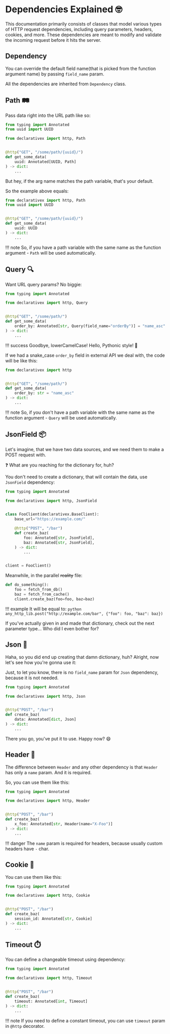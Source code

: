 # Dependencies Explained 🤓

This documentation primarily consists of classes that model various types of HTTP request dependencies, 
including query parameters, headers, cookies, and more. These dependencies are meant to modify and 
validate the incoming request before it hits the server.

## Dependency

You can override the default field name(that is picked from the function argument name) by passing `field_name` param.

All the dependencies are inherited from `Dependency` class.

## Path 🛤️

Pass data right into the URL path like so:

```.py title="my_client.py" hl_lines="1 9"
from typing import Annotated
from uuid import UUID

from declarativex import http, Path


@http("GET", "/some/path/{uuid}/")
def get_some_data(
    uuid: Annotated[UUID, Path]
) -> dict:
    ...
```

But hey, if the arg name matches the path variable, that's your default.

So the example above equals:

```.py title="my_client.py" hl_lines="7"
from declarativex import http, Path
from uuid import UUID


@http("GET", "/some/path/{uuid}/")
def get_some_data(
    uuid: UUID
) -> dict:
    ...
```

!!! note
    So, if you have a path variable with the same name as the function argument - `Path` will be used automatically.

## Query 🔍

Want URL query params? No biggie:

```.py title="my_client.py" hl_lines="1 8"
from typing import Annotated

from declarativex import http, Query


@http("GET", "/some/path/")
def get_some_data(
    order_by: Annotated[str, Query(field_name="orderBy")] = "name_asc"
) -> dict:
    ...
```

!!! success
    Goodbye, lowerCamelCase! Hello, Pythonic style! 🐍

If we had a snake_case `order_by` field in external API we deal with, the code will be like this:

```.py title="my_client.py" hl_lines="6"
from declarativex import http


@http("GET", "/some/path/")
def get_some_data(
    order_by: str = "name_asc"
) -> dict:
    ...

```

!!! note
    So, if you don't have a path variable with the same name as the function argument - `Query` will be used automatically.

## JsonField 📦

Let's imagine, that we have two data sources, and we need them to make a POST request with.

❓ What are you reaching for the dictionary for, huh?

You don't need to create a dictionary, that will contain the data, use `JsonField` dependency:

```.py title="my_client.py" hl_lines="1 11 12"
from typing import Annotated

from declarativex import http, JsonField


class FooClient(declarativex.BaseClient):
    base_url="https://example.com/"

    @http("POST", "/bar")
    def create_baz(
        foo: Annotated[str, JsonField], 
        baz: Annotated[str, JsonField],
    ) -> dict:
        ...


client = FooClient()
```

Meanwhile, in the parallel ~~reality~~ file:

```.py title="do_things.py" hl_lines="4"
def do_something():
    foo = fetch_from_db()
    baz = fetch_from_cache()
    client.create_baz(foo=foo, baz=baz)
```

!!! example
    It will be equal to:
    ```python
    any_http_lib.post("http://example.com/bar", {"foo": foo, "baz": baz})
    ```

If you've actually given in and made that dictionary, check out the next parameter type... Who did I even bother for?

## Json 📄

Haha, so you did end up creating that damn dictionary, huh? Alright, now let's see how you're gonna use it:

Just, to let you know, there is no `field_name` param for `Json` dependency, because it is not needed.

```.py title="my_client.py" hl_lines="1 8"
from typing import Annotated

from declarativex import http, Json


@http("POST", "/bar")
def create_baz(
    data: Annotated[dict, Json]
) -> dict:
    ...
```

There you go, you've put it to use. Happy now? 😄

## Header 🎩

The difference between `Header` and any other dependency is that `Header` has only a `name` param. 
And it is required.

So, you can use them like this:

```.py title="my_client.py" hl_lines="1 8"
from typing import Annotated

from declarativex import http, Header


@http("POST", "/bar")
def create_baz(
    x_foo: Annotated[str, Header(name="X-Foo")]
) -> dict:
    ...
```

!!! danger
    The `name` param is required for headers, because usually custom headers have `-` char.


## Cookie 🍪

You can use them like this:

```.py title="my_client.py" hl_lines="1 8"
from typing import Annotated

from declarativex import http, Cookie


@http("POST", "/bar")
def create_baz(
    session_id: Annotated[str, Cookie]
) -> dict:
    ...
```


## Timeout ⏱️

You can define a changeable timeout using dependency:

```.py title="my_client.py" hl_lines="1 8"
from typing import Annotated

from declarativex import http, Timeout


@http("POST", "/bar")
def create_baz(
    timeout: Annotated[int, Timeout]
) -> dict:
    ...
```

!!! note
    If you need to define a constant timeout, you can use `timeout` param in `@http` decorator.
